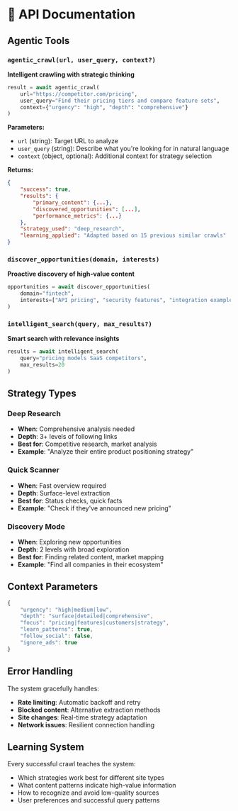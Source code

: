 # 🔧 API Documentation

## Agentic Tools

### `agentic_crawl(url, user_query, context?)`

**Intelligent crawling with strategic thinking**

```python
result = await agentic_crawl(
    url="https://competitor.com/pricing",
    user_query="Find their pricing tiers and compare feature sets",
    context={"urgency": "high", "depth": "comprehensive"}
)
```

**Parameters:**
- `url` (string): Target URL to analyze
- `user_query` (string): Describe what you're looking for in natural language
- `context` (object, optional): Additional context for strategy selection

**Returns:**
```json
{
    "success": true,
    "results": {
        "primary_content": {...},
        "discovered_opportunities": [...],
        "performance_metrics": {...}
    },
    "strategy_used": "deep_research",
    "learning_applied": "Adapted based on 15 previous similar crawls"
}
```

### `discover_opportunities(domain, interests)`

**Proactive discovery of high-value content**

```python
opportunities = await discover_opportunities(
    domain="fintech",
    interests=["API pricing", "security features", "integration examples"]
)
```

### `intelligent_search(query, max_results?)`

**Smart search with relevance insights**

```python
results = await intelligent_search(
    query="pricing models SaaS competitors",
    max_results=20
)
```

## Strategy Types

### Deep Research
- **When**: Comprehensive analysis needed
- **Depth**: 3+ levels of following links
- **Best for**: Competitive research, market analysis
- **Example**: "Analyze their entire product positioning strategy"

### Quick Scanner  
- **When**: Fast overview required
- **Depth**: Surface-level extraction
- **Best for**: Status checks, quick facts
- **Example**: "Check if they've announced new pricing"

### Discovery Mode
- **When**: Exploring new opportunities  
- **Depth**: 2 levels with broad exploration
- **Best for**: Finding related content, market mapping
- **Example**: "Find all companies in their ecosystem"

## Context Parameters

```javascript
{
    "urgency": "high|medium|low",
    "depth": "surface|detailed|comprehensive", 
    "focus": "pricing|features|customers|strategy",
    "learn_patterns": true,
    "follow_social": false,
    "ignore_ads": true
}
```

## Error Handling

The system gracefully handles:
- **Rate limiting**: Automatic backoff and retry
- **Blocked content**: Alternative extraction methods
- **Site changes**: Real-time strategy adaptation
- **Network issues**: Resilient connection handling

## Learning System

Every successful crawl teaches the system:
- Which strategies work best for different site types
- What content patterns indicate high-value information  
- How to recognize and avoid low-quality sources
- User preferences and successful query patterns